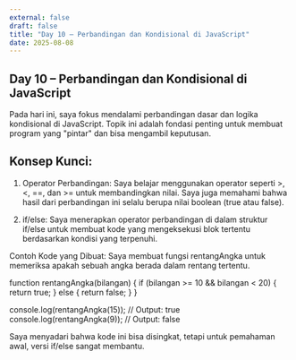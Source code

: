 ```yaml
---
external: false
draft: false
title: "Day 10 – Perbandingan dan Kondisional di JavaScript"
date: 2025-08-08
---
```


## Day 10 – Perbandingan dan Kondisional di JavaScript

Pada hari ini, saya fokus mendalami perbandingan dasar dan logika kondisional di JavaScript. Topik ini adalah fondasi penting untuk membuat program yang "pintar" dan bisa mengambil keputusan.

## Konsep Kunci:

1. Operator Perbandingan: Saya belajar menggunakan operator seperti >, <, ==, dan >= untuk membandingkan nilai. Saya juga memahami bahwa hasil dari perbandingan ini selalu berupa nilai boolean (true atau false).

2. if/else: Saya menerapkan operator perbandingan di dalam struktur if/else untuk membuat kode yang mengeksekusi blok tertentu berdasarkan kondisi yang terpenuhi.

Contoh Kode yang Dibuat:
Saya membuat fungsi rentangAngka untuk memeriksa apakah sebuah angka berada dalam rentang tertentu.

function rentangAngka(bilangan) {
  if (bilangan >= 10 && bilangan < 20) {
    return true;
  } else {
    return false;
  }
}

console.log(rentangAngka(15));  // Output: true
console.log(rentangAngka(9));   // Output: false

Saya menyadari bahwa kode ini bisa disingkat, tetapi untuk pemahaman awal, versi if/else sangat membantu.

```


```
